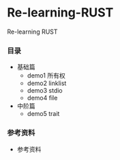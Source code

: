 # Re-learning-RUST
Re-learning RUST 

### 目录
- 基础篇
    - demo1 所有权 
    - demo2 linklist
    - demo3 stdio
    - demo4 file
- 中阶篇
    - demo5 trait

### 参考资料
- 参考资料